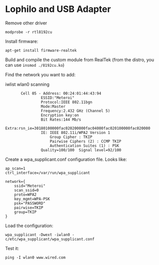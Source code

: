 # Lophilo and USB Adapter

Remove other driver 

	modprobe -r rtl8192cu

Install firmware:

	apt-get install firmware-realtek

Build and compile the custom module from RealTek (from the distro, you can use `insmod ./8192cu.ko`)

Find the network you want to add:

 iwlist wlan0 scanning

           Cell 05 - Address: 00:24:01:44:43:94
                    ESSID:"Meteroi"
                    Protocol:IEEE 802.11bgn
                    Mode:Master
                    Frequency:2.432 GHz (Channel 5)
                    Encryption key:on
                    Bit Rates:144 Mb/s
                    Extra:rsn_ie=30180100000fac020200000fac04000fac020100000fac020000
                    IE: IEEE 802.11i/WPA2 Version 1
                        Group Cipher : TKIP
                        Pairwise Ciphers (2) : CCMP TKIP
                        Authentication Suites (1) : PSK
                    Quality=100/100  Signal level=92/100  


Create a wpa_supplicant.conf configuration file. Looks like:

	ap_scan=1
	ctrl_interface=/var/run/wpa_supplicant

	network={
		ssid="Meteroi"
		scan_ssid=0
		proto=WPA2
		key_mgmt=WPA-PSK
		psk="PASSWORD"
		pairwise=TKIP
		group=TKIP
	}

Load the configuration:

	wpa_supplicant -Dwext -iwlan0 -c/etc/wpa_supplicant/wpa_supplicant.conf

Test it:

	ping -I wlan0 www.wired.com